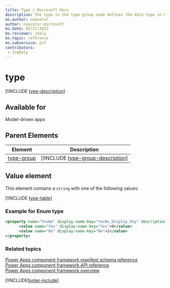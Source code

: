 ```yaml
---
title: Type | Microsoft Docs
description: The type in the type-group node defines the data type in Microsoft Dataverse.
ms.author: noazarur
author: noazarur-microsoft
ms.date: 05/27/2022
ms.reviewer: jdaly
ms.topic: reference
ms.subservice: pcf
contributors:
 - JimDaly
---
```


# type

[!INCLUDE [type-description](includes/type-description.md)]

## Available for

Model-driven apps

## Parent Elements

|Element|Description|
|--|--|
|[type-group](type-group.md)|[!INCLUDE [type-group-description](includes/type-group-description.md)]|

## Value element

This element contains a `string` with one of the following values:

[!INCLUDE [type-table](includes/type-table.md)]

### Example for Enum type

```XML
<property name="YesNo" display-name-key="YesNo_Display_Key" description-key="YesNo_Desc_Key" of-type="Enum" usage="input" required="false">
      <value name="Yes" display-name-key="Yes">0</value>
      <value name="No" display-name-key="No">1</value>
</property>
```

### Related topics

[Power Apps component framework manifest schema reference](index.md)<br/>
[Power Apps component framework API reference](../reference/index.md)<br/>
[Power Apps component framework overview](../overview.md)


[!INCLUDE[footer-include](../../../includes/footer-banner.md)]
